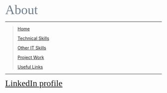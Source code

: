 <span style="font-family:Papyrus; font-size:3em; color:SlateGray;">About</span>

---

> [Home](index.md)
>
> [Technical Skills](certified_skills.md)
>
> [Other IT Skills](other_skills.md)
>
> [Project Work](portfolio.md)
> 
> [Useful Links](links.md)

---

<span style="font-family:Papyrus; font-size:2em;">
  <a href="www.linkedin.com/in/mbhagwan">LinkedIn profile</a>
</span>
